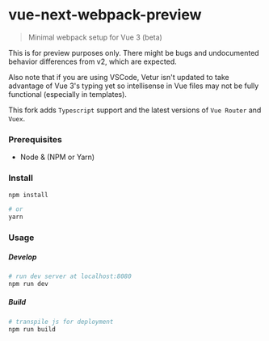 # vue-next-webpack-preview

> Minimal webpack setup for Vue 3 (beta) 

This is for preview purposes only. There might be bugs and undocumented behavior differences from v2, which are expected.

Also note that if you are using VSCode, Vetur isn't updated to take advantage of Vue 3's typing yet so intellisense in Vue files may not be fully functional (especially in templates).

This fork adds `Typescript` support and the latest versions of `Vue Router` and `Vuex`.

### Prerequisites
- Node & (NPM or Yarn)

### Install
```sh
npm install

# or
yarn
```
### Usage
##### Develop
```sh
# run dev server at localhost:8080
npm run dev
```
##### Build
```sh
# transpile js for deployment
npm run build
```
